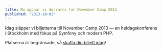 ```yaml
---
title: Nu öppnar vi dörrarna för November Camp 2013
published: "2013-10-01"
---
```

Idag släpper vi biljetterna till November Camp 2013 — en heldagskonferens i Stockholm med fokus på Symfony och modern PHP.

Platserna är begränsade, så [skaffa din biljett idag](http://www.symfony.se/november-camp/)!